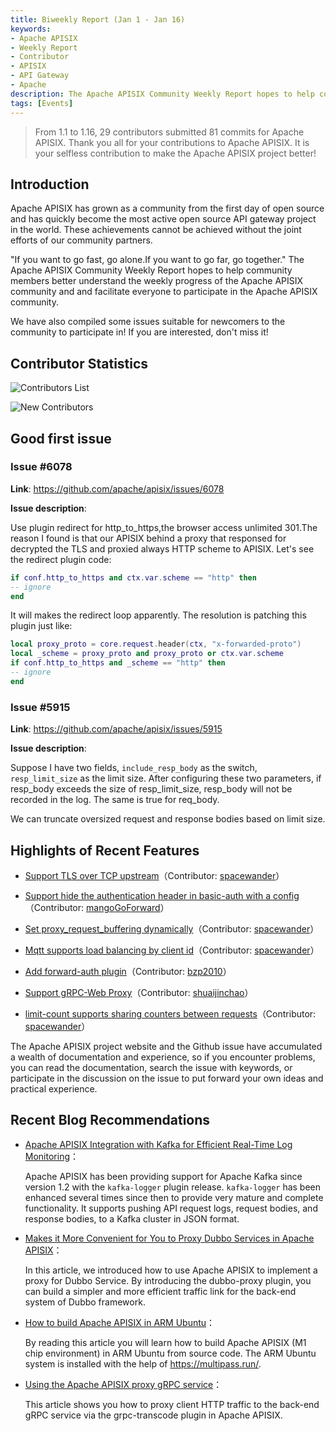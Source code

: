```yaml
---
title: Biweekly Report (Jan 1 - Jan 16)
keywords:
- Apache APISIX
- Weekly Report
- Contributor
- APISIX
- API Gateway
- Apache
description: The Apache APISIX Community Weekly Report hopes to help community members better understand the weekly progress of the Apache APISIX community and and facilitate everyone to participate in the Apache APISIX community.
tags: [Events]
---
```


> From 1.1 to 1.16, 29 contributors submitted 81 commits for Apache APISIX. Thank you all for your contributions to Apache APISIX. It is your selfless contribution to make the Apache APISIX project better!

<!--truncate-->

## Introduction

Apache APISIX has grown as a community from the first day of open source and has quickly become the most active open source API gateway project in the world. These achievements cannot be achieved without the joint efforts of our community partners.

"If you want to go fast, go alone.If you want to go far, go together." The Apache APISIX Community Weekly Report hopes to help community members better understand the weekly progress of the Apache APISIX community and and facilitate everyone to participate in the Apache APISIX community.

We have also compiled some issues suitable for newcomers to the community to participate in! If you are interested, don't miss it!

## Contributor Statistics

![Contributors List](https://static.apiseven.com/202108/1642497489518-269539d9-69d3-4613-90a1-5e4f272918e9.png)

![New Contributors](https://static.apiseven.com/202108/1642497489537-a7a736dd-fadd-4d67-a9d2-ad22b9d3c090.png)

## Good first issue

### Issue #6078

**Link**: https://github.com/apache/apisix/issues/6078

**Issue description**:

Use plugin redirect for http_to_https,the browser access unlimited 301.The reason I found is that our APISIX behind a proxy that responsed for decrypted the TLS and proxied always HTTP scheme to APISIX. Let's see the redirect plugin code:

```Lua
if conf.http_to_https and ctx.var.scheme == "http" then
-- ignore
end
```

It will makes the redirect loop apparently. The resolution is patching this plugin just like:

```Lua
local proxy_proto = core.request.header(ctx, "x-forwarded-proto")
local _scheme = proxy_proto and proxy_proto or ctx.var.scheme
if conf.http_to_https and _scheme == "http" then
-- ignore
end
```

### Issue #5915

**Link**: https://github.com/apache/apisix/issues/5915

**Issue description**:

Suppose I have two fields, `include_resp_body` as the switch, `resp_limit_size` as the limit size. After configuring these two parameters, if resp_body exceeds the size of resp_limit_size, resp_body will not be recorded in the log. The same is true for req_body.

We can truncate oversized request and response bodies based on limit size.

## Highlights of Recent Features

- [Support TLS over TCP upstream](https://github.com/apache/apisix/pull/6030)（Contributor: [spacewander](https://github.com/spacewander)）

- [Support hide the authentication header in basic-auth with a config](https://github.com/apache/apisix/pull/6039)（Contributor: [mangoGoForward](https://github.com/mangoGoForward)）

- [Set proxy_request_buffering dynamically](https://github.com/apache/apisix/pull/6075)（Contributor: [spacewander](https://github.com/spacewander)）

- [Mqtt supports load balancing by client id](https://github.com/apache/apisix/pull/6079)（Contributor: [spacewander](https://github.com/spacewander)）

- [Add forward-auth plugin](https://github.com/apache/apisix/pull/6037)（Contributor: [bzp2010](https://github.com/bzp2010)）

- [Support gRPC-Web Proxy](https://github.com/apache/apisix/pull/5964)（Contributor: [shuaijinchao](https://github.com/shuaijinchao)）

- [limit-count supports sharing counters between requests](https://github.com/apache/apisix/pull/5984)（Contributor: [spacewander](https://github.com/spacewander)）

The Apache APISIX project website and the Github issue have accumulated a wealth of documentation and experience, so if you encounter problems, you can read the documentation, search the issue with keywords, or participate in the discussion on the issue to put forward your own ideas and practical experience.

## Recent Blog Recommendations

- [Apache APISIX Integration with Kafka for Efficient Real-Time Log Monitoring](https://apisix.apache.org/blog/2022/01/17/apisix-kafka-integration)：

  Apache APISIX has been providing support for Apache Kafka since version 1.2 with the `kafka-logger` plugin release. `kafka-logger` has been enhanced several times since then to provide very mature and complete functionality. It supports pushing API request logs, request bodies, and response bodies, to a Kafka cluster in JSON format.

- [Makes it More Convenient for You to Proxy Dubbo Services in Apache APISIX](https://apisix.apache.org/blog/2022/01/13/how-to-proxy-dubbo-in-apache-apisix)：

  In this article, we introduced how to use Apache APISIX to implement a proxy for Dubbo Service. By introducing the dubbo-proxy plugin, you can build a simpler and more efficient traffic link for the back-end system of Dubbo framework.

- [How to build Apache APISIX in ARM Ubuntu](https://apisix.apache.org/blog/2022/01/11/building-apisix-in-ubuntu-for-arm)：

  By reading this article you will learn how to build Apache APISIX (M1 chip environment) in ARM Ubuntu from source code. The ARM Ubuntu system is installed with the help of https://multipass.run/.
  
- [Using the Apache APISIX proxy gRPC service](https://apisix.apache.org/blog/2021/12/30/apisix-proxy-grpc-service)：

  This article shows you how to proxy client HTTP traffic to the back-end gRPC service via the grpc-transcode plugin in Apache APISIX.
